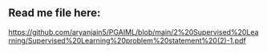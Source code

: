 ## Read me file here:
https://github.com/aryanjain5/PGAIML/blob/main/2%20Supervised%20Learning/Supervised%20Learning%20problem%20statement%20(2)-1.pdf
